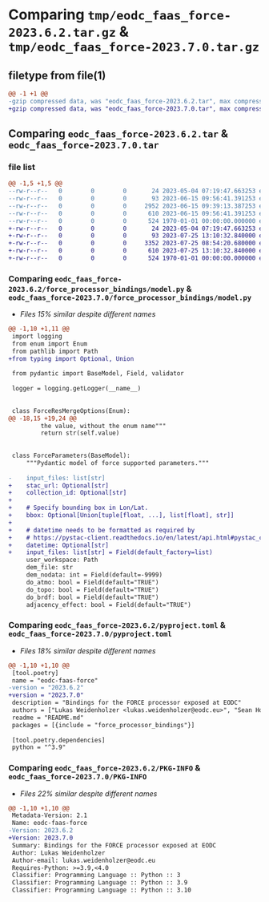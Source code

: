 # Comparing `tmp/eodc_faas_force-2023.6.2.tar.gz` & `tmp/eodc_faas_force-2023.7.0.tar.gz`

## filetype from file(1)

```diff
@@ -1 +1 @@
-gzip compressed data, was "eodc_faas_force-2023.6.2.tar", max compression
+gzip compressed data, was "eodc_faas_force-2023.7.0.tar", max compression
```

## Comparing `eodc_faas_force-2023.6.2.tar` & `eodc_faas_force-2023.7.0.tar`

### file list

```diff
@@ -1,5 +1,5 @@
--rw-r--r--   0        0        0       24 2023-05-04 07:19:47.663253 eodc_faas_force-2023.6.2/README.md
--rw-r--r--   0        0        0       93 2023-06-15 09:56:41.391253 eodc_faas_force-2023.6.2/force_processor_bindings/__init__.py
--rw-r--r--   0        0        0     2952 2023-06-15 09:39:13.387253 eodc_faas_force-2023.6.2/force_processor_bindings/model.py
--rw-r--r--   0        0        0      610 2023-06-15 09:56:41.391253 eodc_faas_force-2023.6.2/pyproject.toml
--rw-r--r--   0        0        0      524 1970-01-01 00:00:00.000000 eodc_faas_force-2023.6.2/PKG-INFO
+-rw-r--r--   0        0        0       24 2023-05-04 07:19:47.663253 eodc_faas_force-2023.7.0/README.md
+-rw-r--r--   0        0        0       93 2023-07-25 13:10:32.840000 eodc_faas_force-2023.7.0/force_processor_bindings/__init__.py
+-rw-r--r--   0        0        0     3352 2023-07-25 08:54:20.680000 eodc_faas_force-2023.7.0/force_processor_bindings/model.py
+-rw-r--r--   0        0        0      610 2023-07-25 13:10:32.840000 eodc_faas_force-2023.7.0/pyproject.toml
+-rw-r--r--   0        0        0      524 1970-01-01 00:00:00.000000 eodc_faas_force-2023.7.0/PKG-INFO
```

### Comparing `eodc_faas_force-2023.6.2/force_processor_bindings/model.py` & `eodc_faas_force-2023.7.0/force_processor_bindings/model.py`

 * *Files 15% similar despite different names*

```diff
@@ -1,10 +1,11 @@
 import logging
 from enum import Enum
 from pathlib import Path
+from typing import Optional, Union
 
 from pydantic import BaseModel, Field, validator
 
 logger = logging.getLogger(__name__)
 
 
 class ForceResMergeOptions(Enum):
@@ -18,15 +19,24 @@
         the value, without the enum name"""
         return str(self.value)
 
 
 class ForceParameters(BaseModel):
     """Pydantic model of force supported parameters."""
 
-    input_files: list[str]
+    stac_url: Optional[str]
+    collection_id: Optional[str]
+
+    # Specify bounding box in Lon/Lat.
+    bbox: Optional[Union[tuple[float, ...], list[float], str]]
+
+    # datetime needs to be formatted as required by
+    # https://pystac-client.readthedocs.io/en/latest/api.html#pystac_client.Client.search
+    datetime: Optional[str]
+    input_files: list[str] = Field(default_factory=list)
     user_workspace: Path
     dem_file: str
     dem_nodata: int = Field(default=-9999)
     do_atmo: bool = Field(default="TRUE")
     do_topo: bool = Field(default="TRUE")
     do_brdf: bool = Field(default="TRUE")
     adjacency_effect: bool = Field(default="TRUE")
```

### Comparing `eodc_faas_force-2023.6.2/pyproject.toml` & `eodc_faas_force-2023.7.0/pyproject.toml`

 * *Files 18% similar despite different names*

```diff
@@ -1,10 +1,10 @@
 [tool.poetry]
 name = "eodc-faas-force"
-version = "2023.6.2"
+version = "2023.7.0"
 description = "Bindings for the FORCE processor exposed at EODC"
 authors = ["Lukas Weidenholzer <lukas.weidenholzer@eodc.eu>", "Sean Hoyal <sean.hoyal@eodc.eu>", "Valentina Hutter <valentina.hutter@eodc.eu>"]
 readme = "README.md"
 packages = [{include = "force_processor_bindings"}]
 
 [tool.poetry.dependencies]
 python = "^3.9"
```

### Comparing `eodc_faas_force-2023.6.2/PKG-INFO` & `eodc_faas_force-2023.7.0/PKG-INFO`

 * *Files 22% similar despite different names*

```diff
@@ -1,10 +1,10 @@
 Metadata-Version: 2.1
 Name: eodc-faas-force
-Version: 2023.6.2
+Version: 2023.7.0
 Summary: Bindings for the FORCE processor exposed at EODC
 Author: Lukas Weidenholzer
 Author-email: lukas.weidenholzer@eodc.eu
 Requires-Python: >=3.9,<4.0
 Classifier: Programming Language :: Python :: 3
 Classifier: Programming Language :: Python :: 3.9
 Classifier: Programming Language :: Python :: 3.10
```

